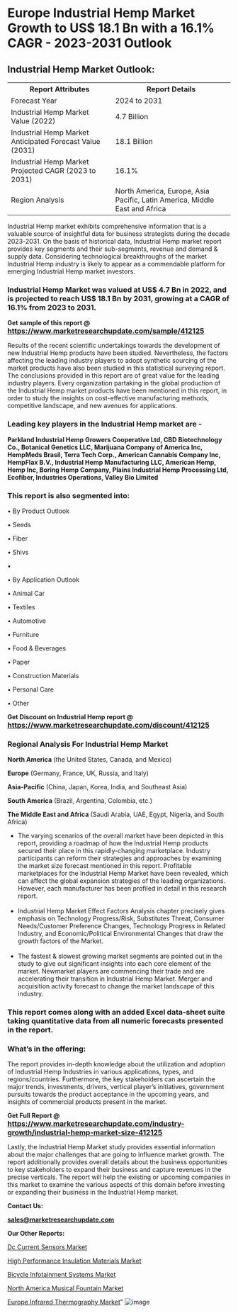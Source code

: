 # Europe Industrial Hemp Market Growth to US$ 18.1 Bn with a 16.1% CAGR - 2023-2031 Outlook

<html>
<body>

<h2>Industrial Hemp Market Outlook:</h2>

<table>
  <tr>
    <th>Report Attributes</th>
    <th>Report Details</th>
  </tr>
  <tr>
    <td>Forecast Year</td>
    <td>2024 to 2031</td>
  </tr>
  <tr>
    <td>Industrial Hemp Market Value (2022)</td>
    <td>4.7 Billion</td>
  </tr>
  <tr>
    <td>Industrial Hemp Market Anticipated Forecast Value (2031)</td>
    <td>18.1 Billion</td>
  </tr>
  <tr>
    <td>Industrial Hemp Market Projected CAGR (2023 to 2031)</td>
    <td>16.1%</td>
  </tr>
  <tr>
    <td>Region Analysis</td>
    <td>North America, Europe, Asia Pacific, Latin America, Middle East and Africa</td>
  </tr>
</table>

</body>
</html>

Industrial Hemp market exhibits comprehensive information that is a valuable source of insightful data for business strategists during the decade 2023-2031. On the basis of historical data, Industrial Hemp market report provides key segments and their sub-segments, revenue and demand &amp; supply data. Considering technological breakthroughs of the market Industrial Hemp industry is likely to appear as a commendable platform for emerging Industrial Hemp market investors.

<strong><h3>Industrial Hemp Market was valued at US$ 4.7 Bn in 2022, and is projected to reach US$ 18.1 Bn by 2031, growing at a CAGR of 16.1% from 2023 to 2031.</h3></strong>

<strong>Get sample of this report @ <a href=https://www.marketresearchupdate.com/sample/412125><font size=3 color=#0000ff>https://www.marketresearchupdate.com/sample/412125</font></a></strong>

Results of the recent scientific undertakings towards the development of new Industrial Hemp products have been studied. Nevertheless, the factors affecting the leading industry players to adopt synthetic sourcing of the market products have also been studied in this statistical surveying report. The conclusions provided in this report are of great value for the leading industry players. Every organization partaking in the global production of the Industrial Hemp market products have been mentioned in this report, in order to study the insights on cost-effective manufacturing methods, competitive landscape, and new avenues for applications.

<strong><h3>Leading key players in the Industrial Hemp market are -</h3></strong>

<strong>Parkland Industrial Hemp Growers Cooperative Ltd, CBD Biotechnology Co., Botanical Genetics LLC, Marijuana Company of America Inc, HempMeds Brasil, Terra Tech Corp., American Cannabis Company Inc, HempFlax B.V., Industrial Hemp Manufacturing LLC, American Hemp, Hemp Inc, Boring Hemp Company, Plains Industrial Hemp Processing Ltd, Ecofiber, Industries Operations, Valley Bio Limited</strong>

<strong><h3>This report is also segmented into:</h3></strong>

• By Product Outlook 

• Seeds

• Fiber

• Shivs

• 

• By Application Outlook

• Animal Car

• Textiles

• Automotive

• Furniture

• Food & Beverages

• Paper

• Construction Materials

• Personal Care

• Other

<strong>Get Discount on Industrial Hemp report @ <a href=https://www.marketresearchupdate.com/discount/412125><font size=3 color=#0000ff>https://www.marketresearchupdate.com/discount/412125</font></a></strong>

<strong><h3>Regional Analysis For Industrial Hemp Market</h3></strong>

<strong>North America</strong> (the United States, Canada, and Mexico)

<strong>Europe</strong> (Germany, France, UK, Russia, and Italy)

<strong>Asia-Pacific</strong> (China, Japan, Korea, India, and Southeast Asia)

<strong>South America</strong> (Brazil, Argentina, Colombia, etc.)

<strong>The Middle East and Africa</strong> (Saudi Arabia, UAE, Egypt, Nigeria, and South Africa)

<ul>
  <li>The varying scenarios of the overall market have been depicted in this report, providing a roadmap of how the Industrial Hemp products secured their place in this rapidly-changing marketplace. Industry participants can reform their strategies and approaches by examining the market size forecast mentioned in this report. Profitable marketplaces for the Industrial Hemp Market have been revealed, which can affect the global expansion strategies of the leading organizations. However, each manufacturer has been profiled in detail in this research report.</li><br>
  <li>Industrial Hemp Market Effect Factors Analysis chapter precisely gives emphasis on Technology Progress/Risk, Substitutes Threat, Consumer Needs/Customer Preference Changes, Technology Progress in Related Industry, and Economic/Political Environmental Changes that draw the growth factors of the Market.</li><br>
  <li>The fastest &amp; slowest growing market segments are pointed out in the study to give out significant insights into each core element of the market. Newmarket players are commencing their trade and are accelerating their transition in Industrial Hemp Market. Merger and acquisition activity forecast to change the market landscape of this industry.</li>
</ul>
<strong><h3>This report comes along with an added Excel data-sheet suite taking quantitative data from all numeric forecasts presented in the report.</h3></strong>

<strong><h3>What’s in the offering:</h3></strong> The report provides in-depth knowledge about the utilization and adoption of Industrial Hemp Industries in various applications, types, and regions/countries. Furthermore, the key stakeholders can ascertain the major trends, investments, drivers, vertical player’s initiatives, government pursuits towards the product acceptance in the upcoming years, and insights of commercial products present in the market.

<strong>Get Full Report @ <a href=https://www.marketresearchupdate.com/industry-growth/industrial-hemp-market-size-412125><font size=3 color=#0000ff>https://www.marketresearchupdate.com/industry-growth/industrial-hemp-market-size-412125</font></a></strong>

Lastly, the Industrial Hemp Market study provides essential information about the major challenges that are going to influence market growth. The report additionally provides overall details about the business opportunities to key stakeholders to expand their business and capture revenues in the precise verticals. The report will help the existing or upcoming companies in this market to examine the various aspects of this domain before investing or expanding their business in the Industrial Hemp market.

<strong>Contact Us:</strong>

<strong>sales@marketresearchupdate.com</strong>

<strong>Our Other Reports:</strong>

<a href=https://www.linkedin.com/pulse/dc-current-sensors-market-2023-latest-trending>Dc Current Sensors Market</a>

<a href=https://www.linkedin.com/pulse/high-performance-insulation-materials-market-size-historical>High Performance Insulation Materials Market</a>

<a href=https://www.linkedin.com/pulse/bicycle-infotainment-systems-market-size-share-outlook>Bicycle Infotainment Systems Market</a>

<a href=https://www.linkedin.com/pulse/north-america-musical-fountain-market-2023>North America Musical Fountain Market</a>

<a href=https://www.linkedin.com/pulse/europe-infrared-thermography-market-size-growth-set-surge>Europe Infrared Thermography Market</a>"
![image](https://github.com/rutujamande/Market-Report-Analysis/assets/158454097/1e210ef3-b225-499c-b13f-73582677ceb8)
